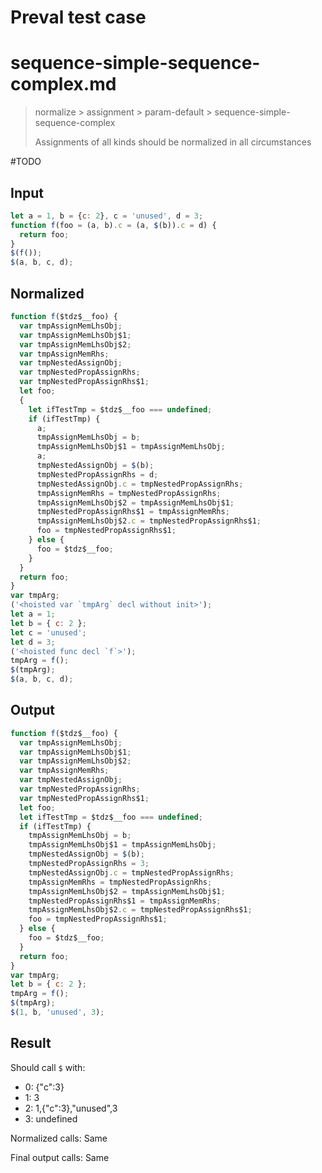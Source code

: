 # Preval test case

# sequence-simple-sequence-complex.md

> normalize > assignment > param-default > sequence-simple-sequence-complex
>
> Assignments of all kinds should be normalized in all circumstances

#TODO

## Input

`````js filename=intro
let a = 1, b = {c: 2}, c = 'unused', d = 3;
function f(foo = (a, b).c = (a, $(b)).c = d) {
  return foo;
}
$(f());
$(a, b, c, d);
`````

## Normalized

`````js filename=intro
function f($tdz$__foo) {
  var tmpAssignMemLhsObj;
  var tmpAssignMemLhsObj$1;
  var tmpAssignMemLhsObj$2;
  var tmpAssignMemRhs;
  var tmpNestedAssignObj;
  var tmpNestedPropAssignRhs;
  var tmpNestedPropAssignRhs$1;
  let foo;
  {
    let ifTestTmp = $tdz$__foo === undefined;
    if (ifTestTmp) {
      a;
      tmpAssignMemLhsObj = b;
      tmpAssignMemLhsObj$1 = tmpAssignMemLhsObj;
      a;
      tmpNestedAssignObj = $(b);
      tmpNestedPropAssignRhs = d;
      tmpNestedAssignObj.c = tmpNestedPropAssignRhs;
      tmpAssignMemRhs = tmpNestedPropAssignRhs;
      tmpAssignMemLhsObj$2 = tmpAssignMemLhsObj$1;
      tmpNestedPropAssignRhs$1 = tmpAssignMemRhs;
      tmpAssignMemLhsObj$2.c = tmpNestedPropAssignRhs$1;
      foo = tmpNestedPropAssignRhs$1;
    } else {
      foo = $tdz$__foo;
    }
  }
  return foo;
}
var tmpArg;
('<hoisted var `tmpArg` decl without init>');
let a = 1;
let b = { c: 2 };
let c = 'unused';
let d = 3;
('<hoisted func decl `f`>');
tmpArg = f();
$(tmpArg);
$(a, b, c, d);
`````

## Output

`````js filename=intro
function f($tdz$__foo) {
  var tmpAssignMemLhsObj;
  var tmpAssignMemLhsObj$1;
  var tmpAssignMemLhsObj$2;
  var tmpAssignMemRhs;
  var tmpNestedAssignObj;
  var tmpNestedPropAssignRhs;
  var tmpNestedPropAssignRhs$1;
  let foo;
  let ifTestTmp = $tdz$__foo === undefined;
  if (ifTestTmp) {
    tmpAssignMemLhsObj = b;
    tmpAssignMemLhsObj$1 = tmpAssignMemLhsObj;
    tmpNestedAssignObj = $(b);
    tmpNestedPropAssignRhs = 3;
    tmpNestedAssignObj.c = tmpNestedPropAssignRhs;
    tmpAssignMemRhs = tmpNestedPropAssignRhs;
    tmpAssignMemLhsObj$2 = tmpAssignMemLhsObj$1;
    tmpNestedPropAssignRhs$1 = tmpAssignMemRhs;
    tmpAssignMemLhsObj$2.c = tmpNestedPropAssignRhs$1;
    foo = tmpNestedPropAssignRhs$1;
  } else {
    foo = $tdz$__foo;
  }
  return foo;
}
var tmpArg;
let b = { c: 2 };
tmpArg = f();
$(tmpArg);
$(1, b, 'unused', 3);
`````

## Result

Should call `$` with:
 - 0: {"c":3}
 - 1: 3
 - 2: 1,{"c":3},"unused",3
 - 3: undefined

Normalized calls: Same

Final output calls: Same
